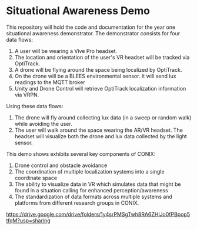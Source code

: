Situational Awareness Demo
==========================

This repository will hold the code and documentation for the year one
situational awareness demonstrator. The demonstrator consists for
four data flows:

1) A user will be wearing a Vive Pro headset.
2) The location and orientation of the user's VR headset will be tracked via OptiTrack.
3) A drone will be flying around the space being localized by OptiTrack.
4) On the drone will be a BLEES environmental sensor. It will send lux
readings to the MQTT broker
5) Unity and Drone Control will retrieve OptiTrack localization information via VRPN.

Using these data flows:

1) The drone will fly around collecting lux data (in a sweep or random walk)
while avoiding the user.
2) The user will walk around the space wearing the AR/VR headset. The headset
will visualize both the drone and lux data collected by
the light sensor.

This demo shows exhibits several key components of CONIX:

1) Drone control and obstacle avoidance
2) The coordination of multiple localization systems into a single coordinate space
3) The ability to visualize data in VR which simulates data that might
be found in a situation calling for enhanced perception/awareness
4) The standardization of data formats across multiple systems and platforms
from different research groups in CONIX.

https://drive.google.com/drive/folders/1y4srPMSgTwh8RA6ZHlJo0fPBpop5tfqM?usp=sharing
